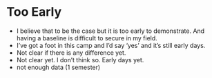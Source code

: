 # Too Early
* I believe that to be the case but it is too early to demonstrate. And having a baseline is difficult to secure in my field.
* I’ve got a foot in this camp and I’d say ‘yes’ and it’s still early days.
* Not clear if there is any difference yet.
* Not clear yet. I don’t think so. Early days yet. 
* not enough data (1 semester)
